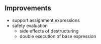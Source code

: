 ## Improvements
* support assignment expressions
* safety evaluation
  * side effects of destructuring
  * double execution of base expression